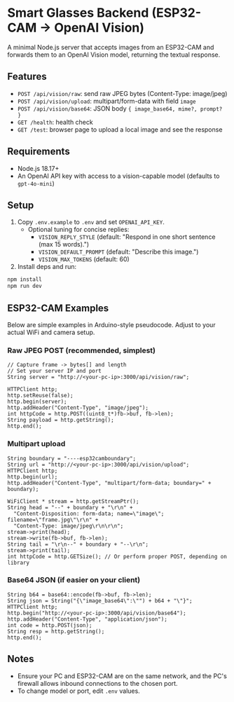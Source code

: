 # Smart Glasses Backend (ESP32-CAM → OpenAI Vision)

A minimal Node.js server that accepts images from an ESP32-CAM and forwards them to an OpenAI Vision model, returning the textual response.

## Features
- `POST /api/vision/raw`: send raw JPEG bytes (Content-Type: image/jpeg)
- `POST /api/vision/upload`: multipart/form-data with field `image`
- `POST /api/vision/base64`: JSON body `{ image_base64, mime?, prompt? }`
- `GET /health`: health check
- `GET /test`: browser page to upload a local image and see the response

## Requirements
- Node.js 18.17+
- An OpenAI API key with access to a vision-capable model (defaults to `gpt-4o-mini`)

## Setup
1. Copy `.env.example` to `.env` and set `OPENAI_API_KEY`.
   - Optional tuning for concise replies:
     - `VISION_REPLY_STYLE` (default: "Respond in one short sentence (max 15 words).")
     - `VISION_DEFAULT_PROMPT` (default: "Describe this image.")
     - `VISION_MAX_TOKENS` (default: 60)
2. Install deps and run:

```powershell
npm install
npm run dev
```

## ESP32-CAM Examples
Below are simple examples in Arduino-style pseudocode. Adjust to your actual WiFi and camera setup.

### Raw JPEG POST (recommended, simplest)
```
// Capture frame -> bytes[] and length
// Set your server IP and port
String server = "http://<your-pc-ip>:3000/api/vision/raw";

HTTPClient http;
http.setReuse(false);
http.begin(server);
http.addHeader("Content-Type", "image/jpeg");
int httpCode = http.POST((uint8_t*)fb->buf, fb->len);
String payload = http.getString();
http.end();
```

### Multipart upload
```
String boundary = "----esp32camboundary";
String url = "http://<your-pc-ip>:3000/api/vision/upload";
HTTPClient http;
http.begin(url);
http.addHeader("Content-Type", "multipart/form-data; boundary=" + boundary);

WiFiClient * stream = http.getStreamPtr();
String head = "--" + boundary + "\r\n" +
  "Content-Disposition: form-data; name=\"image\"; filename=\"frame.jpg\"\r\n" +
  "Content-Type: image/jpeg\r\n\r\n";
stream->print(head);
stream->write(fb->buf, fb->len);
String tail = "\r\n--" + boundary + "--\r\n";
stream->print(tail);
int httpCode = http.GETSize(); // Or perform proper POST, depending on library
```

### Base64 JSON (if easier on your client)
```
String b64 = base64::encode(fb->buf, fb->len);
String json = String("{\"image_base64\":\"") + b64 + "\"}";
HTTPClient http;
http.begin("http://<your-pc-ip>:3000/api/vision/base64");
http.addHeader("Content-Type", "application/json");
int code = http.POST(json);
String resp = http.getString();
http.end();
```

## Notes
- Ensure your PC and ESP32-CAM are on the same network, and the PC's firewall allows inbound connections to the chosen port.
- To change model or port, edit `.env` values.
